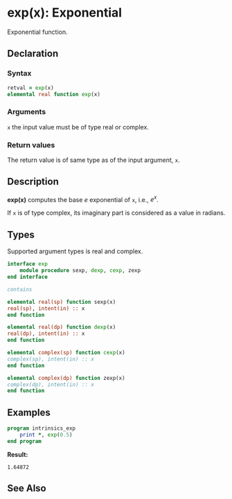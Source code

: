 # exp(x): Exponential

Exponential function.

## Declaration

### Syntax

```fortran
retval = exp(x)
elemental real function exp(x)
```

### Arguments

`x` the input value must be of type real or complex.

### Return values

The return value is of same type as of the input argument, `x`.

## Description

**exp(x)** computes the base $e$ exponential of `x`, i.e., $e^x$.

If `x` is of type complex, its imaginary part is considered as a value in
radians.

## Types

Supported argument types is real and complex.

```fortran
interface exp
    module procedure sexp, dexp, cexp, zexp
end interface

contains

elemental real(sp) function sexp(x)
real(sp), intent(in) :: x
end function

elemental real(dp) function dexp(x)
real(dp), intent(in) :: x
end function

elemental complex(sp) function cexp(x)
complex(sp), intent(in) :: x
end function

elemental complex(dp) function zexp(x)
complex(dp), intent(in) :: x
end function
```

## Examples

```fortran
program intrinsics_exp
	print *, exp(0.5)
end program
```

**Result:**

```
1.64872
```

## See Also
